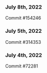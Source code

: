 ### July 8th, 2022

Commit #154246

### July 5th, 2022

Commit #314353


### July 4th, 2022

Commit #72281
